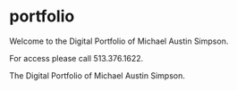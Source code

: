 # portfolio

Welcome to the Digital Portfolio of Michael Austin Simpson.

For access please call 513.376.1622.

The Digital Portfolio of Michael Austin Simpson.
